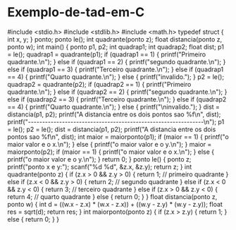 # Exemplo-de-tad-em-C
#include &lt;stdio.h> #include &lt;stdlib.h> #include &lt;math.h>  typedef struct {     int x, y; } ponto;  ponto le(); int quadrante(ponto z); float distancia(ponto z, ponto w);  int main() {      ponto p1, p2;     int quadrap1;     int quadrap2;     float dist;      p1 = le();      quadrap1 = quadrante(p1);      if (quadrap1 == 1)     {         printf("Primeiro quadrante.\n");     }     else if (quadrap1 == 2)     {         printf("segundo quadrante.\n");     }     else if (quadrap1 == 3)     {         printf("Terceiro quadrante.\n");     }     else if (quadrap1 == 4)     {         printf("Quarto quadrante.\n");     }     else     {         printf("invalido.");     }      p2 = le();      quadrap2 = quadrante(p2);      if (quadrap2 == 1)     {         printf("Primeiro quadrante.\n");     }     else if (quadrap2 == 2)     {         printf("segundo quadrante.\n");     }     else if (quadrap2 == 3)     {         printf("Terceiro quadrante.\n");     }     else if (quadrap2 == 4)     {         printf("Quarto quadrante.\n");     }     else     {         printf("\ninvalido.");     }      dist = distancia(p1, p2);     printf("A distancia entre os dois pontos sao %f\n", dist);     printf("--------------------------------------------------------------\n");      p1 = le();     p2 = le();      dist = distancia(p1, p2);     printf("A distancia entre os dois pontos sao %f\n", dist);      int maior = maiorponto(p1);      if (maior == 1)     {         printf("o maior valor e o x.\n");     }     else     {         printf("o maior valor e o y.\n");     }      maior = maiorponto(p2);     if (maior == 1)     {         printf("o maior valor e o x.\n");     }     else     {         printf("o maior valor e o y.\n");     }      return 0; }  ponto le() {     ponto z;     printf("ponto x e y:");     scanf("%d %d", &amp;z.x, &amp;z.y);     return z; }  int quadrante(ponto z) {     if (z.x > 0 &amp;&amp; z.y > 0)     {         return 1; // primeiro quadrante     }     else if (z.x &lt; 0 &amp;&amp; z.y > 0)     {         return 2; // segundo quadrante     }     else if (z.x &lt; 0 &amp;&amp; z.y &lt; 0)     {         return 3; // terceiro quadrante     }     else if (z.x > 0 &amp;&amp; z.y &lt; 0)     {         return 4; // quarto quadrante     }     else     {         return 0;     } }  float distancia(ponto z, ponto w) {     int d = ((w.x - z.x) * (w.x - z.x)) + ((w.y - z.y) * (w.y - z.y));     float res = sqrt(d);     return res; }  int maiorponto(ponto z) {     if (z.x > z.y)     {         return 1;     }     else     {         return 0;     } }
